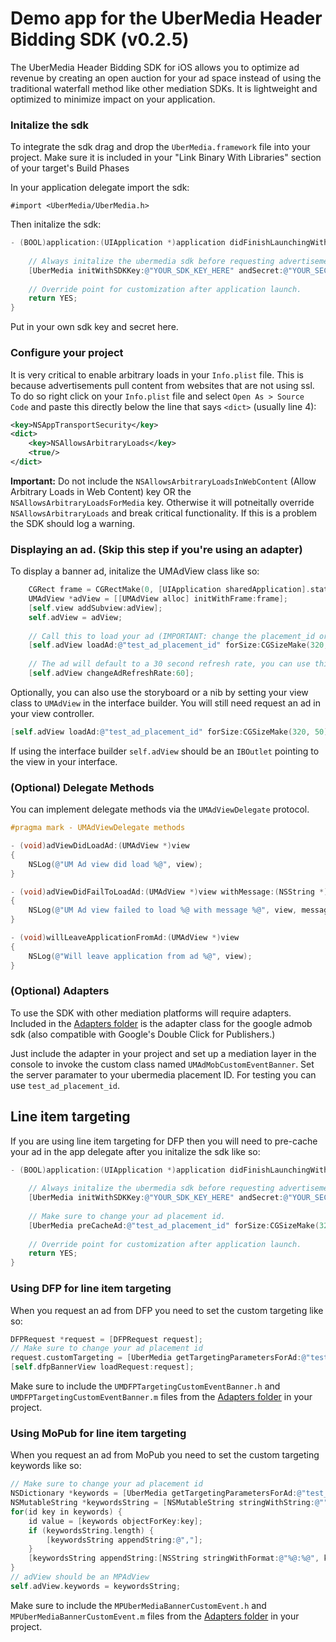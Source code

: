 # Demo app for the UberMedia Header Bidding SDK (v0.2.5)

The UberMedia Header Bidding SDK for iOS allows you to optimize ad revenue by creating an open auction for your ad space instead of using the traditional waterfall method like other mediation SDKs. It is lightweight and optimized to minimize impact on your application.

### Initalize the sdk
To integrate the sdk drag and drop the `UberMedia.framework` file into your project.
Make sure it is included in your "Link Binary With Libraries" section of your target's Build Phases

In your application delegate import the sdk:

`#import <UberMedia/UberMedia.h>`

Then initalize the sdk:
```objective-c
- (BOOL)application:(UIApplication *)application didFinishLaunchingWithOptions:(NSDictionary *)launchOptions {
    
    // Always initalize the ubermedia sdk before requesting advertisements.
    [UberMedia initWithSDKKey:@"YOUR_SDK_KEY_HERE" andSecret:@"YOUR_SECRET_KEY_HERE"];
    
    // Override point for customization after application launch.
    return YES;
}
```
Put in your own sdk key and secret here.

### Configure your project

It is very critical to enable arbitrary loads in your `Info.plist` file. This is because advertisements pull content from websites that are not using ssl. To do so right click on your `Info.plist` file and select `Open As > Source Code` and paste this directly below the line that says `<dict>` (usually line 4):

```xml
<key>NSAppTransportSecurity</key>
<dict>
	<key>NSAllowsArbitraryLoads</key>
	<true/>
</dict>
```
**Important:** Do not include the `NSAllowsArbitraryLoadsInWebContent` (Allow Arbitrary Loads in Web Content) key OR the `NSAllowsArbitraryLoadsForMedia` key. Otherwise it will potneitally override `NSAllowsArbitraryLoads` and break critical functionality. If this is a problem the SDK should log a warning.

### Displaying an ad. (Skip this step if you're using an adapter)
To display a banner ad, initalize the UMAdView class like so:
```objective-c
    CGRect frame = CGRectMake(0, [UIApplication sharedApplication].statusBarFrame.size.height, self.view.frame.size.width, 50);
    UMAdView *adView = [[UMAdView alloc] initWithFrame:frame];
    [self.view addSubview:adView];
    self.adView = adView;
    
    // Call this to load your ad (IMPORTANT: change the placement_id or you will only get test ads.)
    [self.adView loadAd:@"test_ad_placement_id" forSize:CGSizeMake(320, 50)];
    
    // The ad will default to a 30 second refresh rate, you can use this method to change the refresh rate. Set to 0 to disable refreshing.
    [self.adView changeAdRefreshRate:60];
```

Optionally, you can also use the storyboard or a nib by setting your view class to `UMAdView` in the interface builder.
You will still need request an ad in your view controller.
```objective-c
[self.adView loadAd:@"test_ad_placement_id" forSize:CGSizeMake(320, 50)];
```

If using the interface builder `self.adView` should be an `IBOutlet` pointing to the view in your interface.

### (Optional) Delegate Methods

You can implement delegate methods via the `UMAdViewDelegate` protocol.

```objective-c
#pragma mark - UMAdViewDelegate methods

- (void)adViewDidLoadAd:(UMAdView *)view
{
    NSLog(@"UM Ad view did load %@", view);
}

- (void)adViewDidFailToLoadAd:(UMAdView *)view withMessage:(NSString *)message
{
    NSLog(@"UM Ad view failed to load %@ with message %@", view, message);
}

- (void)willLeaveApplicationFromAd:(UMAdView *)view
{
    NSLog(@"Will leave application from ad %@", view);
}
```

### (Optional) Adapters

To use the SDK with other mediation platforms will require adapters. Included in the [Adapters folder](https://github.com/cintric/ubermedia-sdk-ios-demo/tree/master/Adapters) is the adapter class for the google admob sdk (also compatible with Google's Double Click for Publishers.)

Just include the adapter in your project and set up a mediation layer in the console to invoke the custom class named `UMAdMobCustomEventBanner`. Set the server paramater to your ubermedia placement ID. For testing you can use `test_ad_placement_id`. 

## Line item targeting

If you are using line item targeting for DFP then you will need to pre-cache your ad in the app delegate after you initalize the sdk like so:

```objective-c
- (BOOL)application:(UIApplication *)application didFinishLaunchingWithOptions:(NSDictionary *)launchOptions {
    
    // Always initalize the ubermedia sdk before requesting advertisements.
    [UberMedia initWithSDKKey:@"YOUR_SDK_KEY_HERE" andSecret:@"YOUR_SECRET_KEY_HERE"];
    
    // Make sure to change your ad placement id.
    [UberMedia preCacheAd:@"test_ad_placement_id" forSize:CGSizeMake(320, 50)];
    
    // Override point for customization after application launch.
    return YES;
}
```

### Using DFP for line item targeting
When you request an ad from DFP you need to set the custom targeting like so:
```objective-c
DFPRequest *request = [DFPRequest request];
// Make sure to change your ad placement id
request.customTargeting = [UberMedia getTargetingParametersForAd:@"test_ad_placement_id"];
[self.dfpBannerView loadRequest:request];
```

Make sure to include the `UMDFPTargetingCustomEventBanner.h` and `UMDFPTargetingCustomEventBanner.m` files from the [Adapters folder](https://github.com/cintric/ubermedia-sdk-ios-demo/tree/master/Adapters) in your project.

### Using MoPub for line item targeting

When you request an ad from MoPub you need to set the custom targeting keywords like so:
```objective-c
// Make sure to change your ad placement id
NSDictionary *keywords = [UberMedia getTargetingParametersForAd:@"test_ad_placement_id"];
NSMutableString *keywordsString = [NSMutableString stringWithString:@""];
for(id key in keywords) {
    id value = [keywords objectForKey:key];
    if (keywordsString.length) {
        [keywordsString appendString:@","];
    }
    [keywordsString appendString:[NSString stringWithFormat:@"%@:%@", key, value]];
}
// adView should be an MPAdView
self.adView.keywords = keywordsString;
```

Make sure to include the `MPUberMediaBannerCustomEvent.h` and `MPUberMediaBannerCustomEvent.m` files from the [Adapters folder](https://github.com/cintric/ubermedia-sdk-ios-demo/tree/master/Adapters) in your project.


